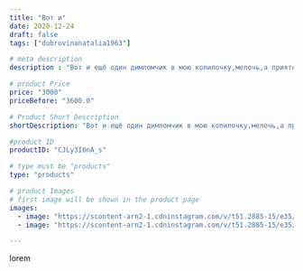 ```yaml
---
title: "Вот и"
date: 2020-12-24
draft: false
tags: ["dubrovinanatalia1963"]

# meta description
description : "Вот и ещё один димломчик в мою копилочку,мелочь,а приятно"

# product Price
price: "3000"
priceBefore: "3600.0"

# Product Short Description
shortDescription: "Вот и ещё один димломчик в мою копилочку,мелочь,а приятно"

#product ID
productID: "CJLy3I6nA_s"

# type must be "products"
type: "products"

# product Images
# first image will be shown in the product page
images:
  - image: "https://scontent-arn2-1.cdninstagram.com/v/t51.2885-15/e35/132324420_773540676566925_336945440311600247_n.jpg?se=7&tp=1&_nc_ht=scontent-arn2-1.cdninstagram.com&_nc_cat=109&_nc_ohc=TWMaO7JNtkkAX_8cyah&ccb=7-4&oh=3ee691ec4576d8a3ad10bb8cb75307e0&oe=6082A132&ig_cache_key=MjQ3MTI5MjUwOTAyNjY3MzIzNg%3D%3D.2-ccb7-4"
  - image: "https://scontent-arn2-1.cdninstagram.com/v/t51.2885-15/e35/133100497_745081559751383_7670765102922684293_n.jpg?se=8&tp=1&_nc_ht=scontent-arn2-1.cdninstagram.com&_nc_cat=111&_nc_ohc=_9YGWN6MnnsAX-k3hS8&ccb=7-4&oh=626aa5a69d2603a74fe614dbb51f9372&oe=6084262C&ig_cache_key=MjQ3MTI5MjUwOTAwOTgyNjkxMA%3D%3D.2-ccb7-4"

---
```

lorem
